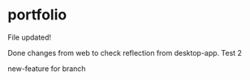 # portfolio
File updated!

Done changes from web to check reflection from desktop-app.
Test 2


new-feature for branch